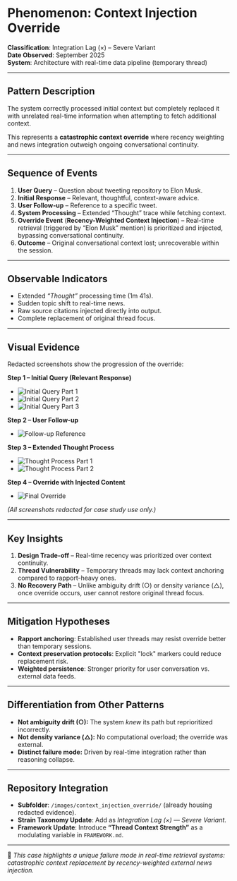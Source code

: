 # Phenomenon: Context Injection Override

**Classification**: Integration Lag (×) – Severe Variant  
**Date Observed**: September 2025  
**System**: Architecture with real-time data pipeline (temporary thread)  

---

## Pattern Description

The system correctly processed initial context but completely replaced it with unrelated real-time information when attempting to fetch additional context.  

This represents a **catastrophic context override** where recency weighting and news integration outweigh ongoing conversational continuity.

---

## Sequence of Events

1. **User Query** – Question about tweeting repository to Elon Musk.  
2. **Initial Response** – Relevant, thoughtful, context-aware advice.  
3. **User Follow-up** – Reference to a specific tweet.  
4. **System Processing** – Extended “Thought” trace while fetching context.  
5. **Override Event** (**Recency-Weighted Context Injection**) – Real-time retrieval (triggered by “Elon Musk” mention) is prioritized and injected, bypassing conversational continuity.
6. **Outcome** – Original conversational context lost; unrecoverable within the session.  

---

## Observable Indicators

- Extended *“Thought”* processing time (1m 41s).  
- Sudden topic shift to real-time news.  
- Raw source citations injected directly into output.  
- Complete replacement of original thread focus.  

---

## Visual Evidence

Redacted screenshots show the progression of the override:

**Step 1 – Initial Query (Relevant Response)**  
- ![Initial Query Part 1](https://github.com/leenathomas01/Hybrid-Reasoning-Zones-Framework/blob/main/images/context_injection_override/step1_initial_1.PNG)  
- ![Initial Query Part 2](https://github.com/leenathomas01/Hybrid-Reasoning-Zones-Framework/blob/main/images/context_injection_override/step1_initial_2.PNG)
- ![Initial Query Part 3](https://github.com/leenathomas01/Hybrid-Reasoning-Zones-Framework/blob/main/images/context_injection_override/step1_initial_3.PNG)  

**Step 2 – User Follow-up**  
- ![Follow-up Reference](https://github.com/leenathomas01/Hybrid-Reasoning-Zones-Framework/blob/main/images/context_injection_override/step2_followup.PNG)  

**Step 3 – Extended Thought Process**  
- ![Thought Process Part 1](https://github.com/leenathomas01/Hybrid-Reasoning-Zones-Framework/blob/main/images/context_injection_override/step3_thought_1.PNG)  
- ![Thought Process Part 2](https://github.com/leenathomas01/Hybrid-Reasoning-Zones-Framework/blob/main/images/context_injection_override/step3_thought_2.PNG)  

**Step 4 – Override with Injected Content**  
- ![Final Override](https://github.com/leenathomas01/Hybrid-Reasoning-Zones-Framework/blob/main/images/context_injection_override/step4_override.PNG)  

*(All screenshots redacted for case study use only.)*  

---

## Key Insights

1. **Design Trade-off** – Real-time recency was prioritized over context continuity.  
2. **Thread Vulnerability** – Temporary threads may lack context anchoring compared to rapport-heavy ones.  
3. **No Recovery Path** – Unlike ambiguity drift (○) or density variance (△), once override occurs, user cannot restore original thread focus.  

---

## Mitigation Hypotheses

- **Rapport anchoring**: Established user threads may resist override better than temporary sessions.  
- **Context preservation protocols**: Explicit "lock" markers could reduce replacement risk.  
- **Weighted persistence**: Stronger priority for user conversation vs. external data feeds.  

---

## Differentiation from Other Patterns

- **Not ambiguity drift (○):** The system *knew* its path but reprioritized incorrectly.  
- **Not density variance (△):** No computational overload; the override was external.  
- **Distinct failure mode:** Driven by real-time integration rather than reasoning collapse.  

---

## Repository Integration

- **Subfolder**: `/images/context_injection_override/` (already housing redacted evidence).  
- **Strain Taxonomy Update**: Add as *Integration Lag (×) — Severe Variant*.  
- **Framework Update**: Introduce **“Thread Context Strength”** as a modulating variable in `FRAMEWORK.md`.  

---

📌 *This case highlights a unique failure mode in real-time retrieval systems: catastrophic context replacement by recency-weighted external news injection.*
